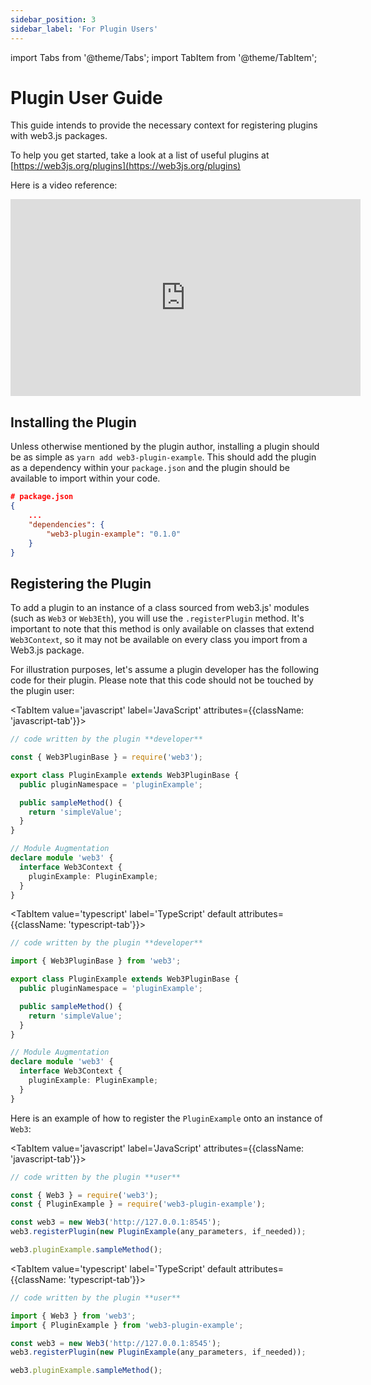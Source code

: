 ```yaml
---
sidebar_position: 3
sidebar_label: 'For Plugin Users'
---
```


import Tabs from '@theme/Tabs';
import TabItem from '@theme/TabItem';

# Plugin User Guide

This guide intends to provide the necessary context for registering plugins with web3.js packages.

To help you get started, take a look at a list of useful plugins at [https://web3js.org/plugins](https://web3js.org/plugins)

Here is a video reference:

<iframe width="560" height="315" src="https://www.youtube.com/embed/iF_O7ggQaQw?si=1HyFI-8ijVXdqChv" title ="YouTube video player" frameborder="0" allow="accelerometer; autoplay; clipboard-write; encrypted-media; gyroscope; picture-in-picture; web-share" allowfullscreen></iframe>

## Installing the Plugin

Unless otherwise mentioned by the plugin author, installing a plugin should be as simple as `yarn add web3-plugin-example`. This should add the plugin as a dependency within your `package.json` and the plugin should be available to import within your code.

```json
# package.json
{
	...
	"dependencies": {
		"web3-plugin-example": "0.1.0"
	}
}
```

## Registering the Plugin

To add a plugin to an instance of a class sourced from web3.js' modules (such as `Web3` or `Web3Eth`), you will use the `.registerPlugin` method. It's important to note that this method is only available on classes that extend `Web3Context`, so it may not be available on every class you import from a Web3.js package.

For illustration purposes, let's assume a plugin developer has the following code for their plugin. Please note that this code should not be touched by the plugin user:

<Tabs groupId='prog-lang' queryString>

  <TabItem value='javascript' label='JavaScript'
  	attributes={{className: 'javascript-tab'}}>

```typescript
// code written by the plugin **developer**

const { Web3PluginBase } = require('web3');

export class PluginExample extends Web3PluginBase {
  public pluginNamespace = 'pluginExample';

  public sampleMethod() {
    return 'simpleValue';
  }
}

// Module Augmentation
declare module 'web3' {
  interface Web3Context {
    pluginExample: PluginExample;
  }
}
```

  </TabItem>
  
  <TabItem value='typescript' label='TypeScript' default 
  	attributes={{className: 'typescript-tab'}}>


```typescript
// code written by the plugin **developer**

import { Web3PluginBase } from 'web3';

export class PluginExample extends Web3PluginBase {
  public pluginNamespace = 'pluginExample';

  public sampleMethod() {
    return 'simpleValue';
  }
}

// Module Augmentation
declare module 'web3' {
  interface Web3Context {
    pluginExample: PluginExample;
  }
}
```

  </TabItem>
</Tabs>

Here is an example of how to register the `PluginExample` onto an instance of `Web3`:

<Tabs groupId='prog-lang' queryString>

  <TabItem value='javascript' label='JavaScript'
  	attributes={{className: 'javascript-tab'}}>

```javascript
// code written by the plugin **user**

const { Web3 } = require('web3');
const { PluginExample } = require('web3-plugin-example');

const web3 = new Web3('http://127.0.0.1:8545');
web3.registerPlugin(new PluginExample(any_parameters, if_needed));

web3.pluginExample.sampleMethod();
```

  </TabItem>
  
  <TabItem value='typescript' label='TypeScript' default 
  	attributes={{className: 'typescript-tab'}}>


```typescript
// code written by the plugin **user**

import { Web3 } from 'web3';
import { PluginExample } from 'web3-plugin-example';

const web3 = new Web3('http://127.0.0.1:8545');
web3.registerPlugin(new PluginExample(any_parameters, if_needed));

web3.pluginExample.sampleMethod();
```

  </TabItem>
</Tabs>